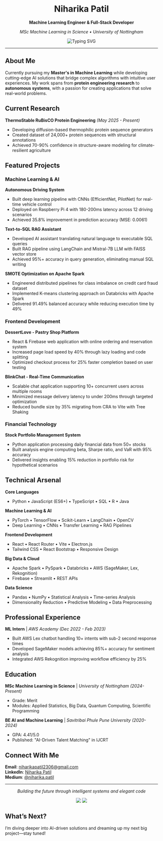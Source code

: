 <!--
**niharikapatil2306/niharikapatil2306** is a ✨ _special_ ✨ repository because its `README.md` (this file) appears on your GitHub profile.

Here are some ideas to get you started:

- 🔭 I’m currently working on ...
- 🌱 I’m currently learning ...
- 👯 I’m looking to collaborate on ...
- 🤔 I’m looking for help with ...
- 💬 Ask me about ...
- 📫 How to reach me: ...
- 😄 Pronouns: ...
- ⚡ Fun fact: ...
-->

<!--
# Hii, I’m Niharika Patil! 👋

I’m a **Machine Learning enthusiast** and a **full-stack developer** pursuing an MSc in Machine Learning in Science at the University of Nottingham, UK. I love crafting **interactive, user-friendly applications**. My passion lies at the intersection of code, AI, and great user experiences.

## 🔧 What I Work With
- **Languages**: JavaScript (ES6+), Python, Java, HTML/CSS
- **Frameworks & Tools**: React, React Router, Electron.js, Vite, TensorFlow, PyTorch, Scikit-Learn
- **Styling**: Tailwind CSS, React Bootstrap
- **Backend**: Firebase (Authentication, Firestore), AWS (SageMaker, Rekognition, Lex)
- **Dev Essentials**: Node.js, npm/yarn, Git

## 📝 Blog Snippets 🖋️
I scribble about tech sometimes! Check out:  
- *Statistics Part 1 — Variables* 📊: Breaking down ML basics.  
- *React-Django QuickStart* ⚛️: Tips on TailwindCSS, React-Bootstrap, and more!

## Fun Fact
I built a pastry shop website partly because I’m obsessed with desserts—coding and sweets are my ultimate duo!

## Let’s Connect
[niharikapatil2306@gmail.com](mailto:niharikapatil2306@gmail.com)
-->

<div align="center">
  
# Niharika Patil
  
**Machine Learning Engineer & Full-Stack Developer**
  
*MSc Machine Learning in Science • University of Nottingham*

<img src="https://readme-typing-svg.herokuapp.com?font=Fira+Code&size=18&duration=3000&pause=1000&color=E91E63&center=true&vCenter=true&width=500&lines=Building+intelligent+applications;Crafting+seamless+user+experiences;Exploring+AI-driven+solutions;Protein+engineering+researcher" alt="Typing SVG" />

</div>

---

## About Me

Currently pursuing my **Master's in Machine Learning** while developing cutting-edge AI solutions that bridge complex algorithms with intuitive user experiences. My work spans from **protein engineering research** to **autonomous systems**, with a passion for creating applications that solve real-world problems.

## Current Research

**ThermoStable RuBisCO Protein Engineering** *(May 2025 - Present)*
- Developing diffusion-based thermophilic protein sequence generators
- Created dataset of 24,000+ protein sequences with structural annotations
- Achieved 70-90% confidence in structure-aware modeling for climate-resilient agriculture

## Featured Projects

### Machine Learning & AI
**Autonomous Driving System**
- Built deep learning pipeline with CNNs (EfficientNet, PilotNet) for real-time vehicle control
- Deployed on Raspberry Pi 4 with 180-200ms latency across 12 driving scenarios
- Achieved 35.8% improvement in prediction accuracy (MSE: 0.0061)

**Text-to-SQL RAG Assistant**
- Developed AI assistant translating natural language to executable SQL queries
- Built RAG pipeline using LangChain and Mistral-7B LLM with FAISS vector store
- Achieved 95%+ accuracy in query generation, eliminating manual SQL writing

**SMOTE Optimization on Apache Spark**
- Engineered distributed pipelines for class imbalance on credit card fraud dataset
- Implemented K-means clustering approach on Databricks with Apache Spark
- Delivered 91.49% balanced accuracy while reducing execution time by 49%

### Frontend Development
**DessertLove - Pastry Shop Platform**
- React & Firebase web application with online ordering and reservation system
- Increased page load speed by 40% through lazy loading and code splitting
- Optimized checkout process for 25% faster completion based on user testing

**BlinkChat - Real-Time Communication**
- Scalable chat application supporting 10+ concurrent users across multiple rooms
- Minimized message delivery latency to under 200ms through targeted optimization
- Reduced bundle size by 35% migrating from CRA to Vite with Tree Shaking

### Financial Technology
**Stock Portfolio Management System**
- Python application processing daily financial data from 50+ stocks
- Built analysis engine computing beta, Sharpe ratio, and VaR with 95% accuracy
- Delivered insights enabling 15% reduction in portfolio risk for hypothetical scenarios

## Technical Arsenal

**Core Languages**
- Python • JavaScript (ES6+) • TypeScript • SQL • R • Java

**Machine Learning & AI**
- PyTorch • TensorFlow • Scikit-Learn • LangChain • OpenCV
- Deep Learning • CNNs • Transfer Learning • RAG Pipelines

**Frontend Development**
- React • React Router • Vite • Electron.js
- Tailwind CSS • React Bootstrap • Responsive Design

**Big Data & Cloud**
- Apache Spark • PySpark • Databricks • AWS (SageMaker, Lex, Rekognition)
- Firebase • Streamlit • REST APIs

**Data Science**
- Pandas • NumPy • Statistical Analysis • Time-series Analysis
- Dimensionality Reduction • Predictive Modeling • Data Preprocessing

## Professional Experience

**ML Intern** | *AWS Academy* *(Dec 2022 - Feb 2023)*
- Built AWS Lex chatbot handling 10+ intents with sub-2 second response times
- Developed SageMaker models achieving 85%+ accuracy for sentiment analysis
- Integrated AWS Rekognition improving workflow efficiency by 25%

## Education

**MSc Machine Learning in Science** | *University of Nottingham* *(2024-Present)*
- Grade: Merit
- Modules: Applied Statistics, Big Data, Quantum Computing, Scientific Programming

**BE AI and Machine Learning** | *Savitribai Phule Pune University* *(2020-2024)*
- GPA: 4.41/5.0
- Published: "AI-Driven Talent Matching" in IJCRT

## Connect With Me

**Email**: niharikapatil2306@gmail.com  
**LinkedIn**: [Niharika Patil](https://linkedin.com/in/niharika-patil-45aa13323)  
**Medium**: [@niharika.patil](https://medium.com/@niharika.patil)

---

<div align="center">

*Building the future through intelligent systems and elegant code*

<img src="https://github-readme-stats.vercel.app/api?username=niharikapatil2306&show_icons=true&theme=material-palenight&hide_border=true&bg_color=0d1117&title_color=e91e63&icon_color=e91e63&text_color=ffffff" />

<img src="https://github-readme-stats.vercel.app/api/top-langs/?username=niharikapatil2306&layout=compact&theme=material-palenight&hide_border=true&bg_color=0d1117&title_color=e91e63&text_color=ffffff" />

</div>


## What’s Next?
I’m diving deeper into AI-driven solutions and dreaming up my next big project—stay tuned!
